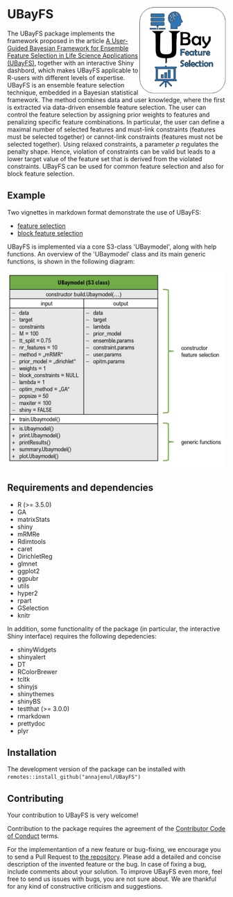 UBayFS <img src="/inst/shinyApp/UBayFSInteractive/www/logo.png" align ="right" width=200 >
======

The UBayFS package implements the framework proposed in the article [A User-Guided Bayesian Framework for Ensemble Feature Selection in Life Science Applications (UBayFS)](https://link.springer.com/article/10.1007/s10994-022-06221-9), together with an interactive Shiny dashbord, which makes UBayFS applicable to R-users with different levels of expertise. UBayFS is an ensemble feature selection technique, embedded in a Bayesian statistical framework. The method combines data and user knowledge, where the first is extracted via data-driven ensemble feature selection. The user can control the feature selection by assigning prior weights to features and penalizing specific feature combinations. In particular, the user can define a maximal number of selected features and must-link constraints (features must be selected together) or cannot-link constraints (features must not be selected together). Using relaxed constraints, a parameter $\rho$ regulates the penalty shape. Hence, violation of constraints can be valid but leads to a lower target value of the feature set that is derived from the violated constraints. UBayFS can be used for common feature selection and also for block feature selection.

Example
-------

Two vignettes in markdown format demonstrate the use of UBayFS:

* [feature selection](https://github.com/annajenul/UBayFS/tree/master/vignettes/UBayFS.Rmd) 
* [block feature selection](https://github.com/annajenul/UBayFS/tree/master/vignettes/BFS_UBayFS.Rmd)

UBayFS is implemented via a core S3-class 'UBaymodel', along with help functions. An overview of the 'UBaymodel' class and its main generic functions, is shown in the following diagram:

<img src="vignettes/UBay_UML.jpg" width="500"/>

Requirements and dependencies
-----------------------------

- R (>= 3.5.0)
- GA
- matrixStats
- shiny
- mRMRe
- Rdimtools
- caret
- DirichletReg
- glmnet
- ggplot2
- ggpubr
- utils
- hyper2
- rpart
- GSelection
- knitr


In addition, some functionality of the package (in particular, the interactive Shiny interface) requires the following depedencies:

- shinyWidgets
- shinyalert
- DT
- RColorBrewer
- tcltk
- shinyjs
- shinythemes
- shinyBS
- testthat (>= 3.0.0)
- rmarkdown
- prettydoc
- plyr

Installation
------------
The development version of the package can be installed with \
`remotes::install_github("annajenul/UBayFS")`

Contributing
------------
Your contribution to UBayFS is very welcome! 

Contribution to the package requires the agreement of the [Contributor Code of Conduct](https://github.com/annajenul/UBayFS/blob/master/CODE_OF_CONDUCT.md) terms.

For the implementantion of a new feature or bug-fixing, we encourage you to send a Pull Request to [the repository](https://github.com/annajenul/UBayFS). Please add a detailed and concise description of the invented feature or the bug. In case of fixing a bug, include comments about your solution. To improve UBayFS even more, feel free to send us issues with bugs, you are not sure about. We are thankful for any kind of constructive criticism and suggestions.
